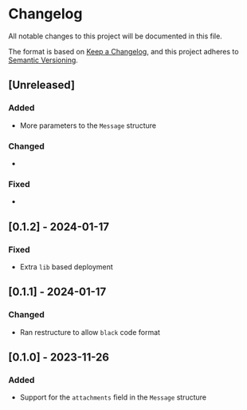 # Changelog

All notable changes to this project will be documented in this file.

The format is based on [Keep a Changelog](https://keepachangelog.com/en/1.0.0/),
and this project adheres to [Semantic Versioning](https://semver.org/spec/v2.0.0.html).

## [Unreleased]

### Added

* More parameters to the `Message` structure

### Changed

*

### Fixed

*

## [0.1.2] - 2024-01-17

### Fixed

* Extra `lib` based deployment

## [0.1.1] - 2024-01-17

### Changed

* Ran restructure to allow `black` code format

## [0.1.0] - 2023-11-26

### Added

* Support for the `attachments` field in the `Message` structure
